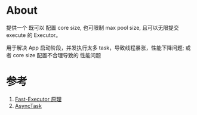 # About
提供一个 既可以 配置 core size, 也可限制 max pool size, 且可以无限提交 execute 的 Executor。

用于解决 App 启动阶段，并发执行太多 task，导致线程暴涨，性能下降问题; 或者 core size 配置不合理导致的 性能问题


# 参考
1. [Fast-Executor 原理](https://blog.icodes.xyz/2020/05/28/Fast-Executor-Thread-Pool/)
2. [AsyncTask](https://cs.android.com/android/platform/superproject/+/master:frameworks/base/core/java/android/os/AsyncTask.java;l=199?q=AsyncTask&sq=)
